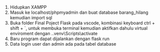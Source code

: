1. Hidupkan XAMPP
2. Masuk ke localhost/phpmyadmin dan buat database barang_hilang kemudian import sql
3. Buka folder Final Poject Flask pada vscode, kombinasi keyboard ctrl + shift + `, untuk membuka terminal kemudian aktifkan dahulu virtual enviroment dengan .\.venv\Scripts\activate
4. Baru program dapat dijalankan dengan flask run
5. Data login user dan admin ada pada tabel database
